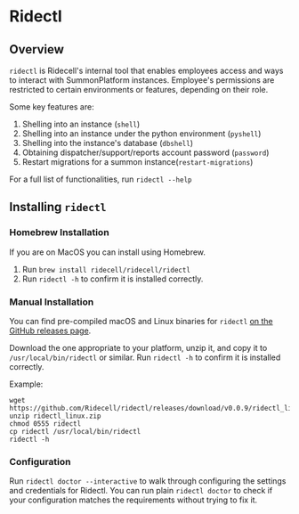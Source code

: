 # Ridectl

## Overview
`ridectl` is Ridecell's internal tool that enables employees access and ways to interact with SummonPlatform instances. Employee's permissions are restricted to certain environments or features, depending on their role.

Some key features are:
1. Shelling into an instance (`shell`)
2. Shelling into an instance under the python environment (`pyshell`)
3. Shelling into the instance's database (`dbshell`)
4. Obtaining dispatcher/support/reports account password (`password`)
5. Restart migrations for a summon instance(`restart-migrations`)

For a full list of functionalities, run `ridectl --help`

## Installing `ridectl`

### Homebrew Installation
If you are on MacOS you can install using Homebrew.

1. Run `brew install ridecell/ridecell/ridectl`
2. Run `ridectl -h` to confirm it is installed correctly.

### Manual Installation
You can find pre-compiled macOS and Linux binaries for `ridectl` [on the GitHub releases page](https://github.com/Ridecell/ridectl/releases/latest).

Download the one appropriate to your platform, unzip it, and copy it to `/usr/local/bin/ridectl` or similar. Run `ridectl -h` to confirm it is installed correctly.

Example:
```
wget https://github.com/Ridecell/ridectl/releases/download/v0.0.9/ridectl_linux.zip
unzip ridectl_linux.zip
chmod 0555 ridectl
cp ridectl /usr/local/bin/ridectl
ridectl -h
```

### Configuration

Run `ridectl doctor --interactive` to walk through configuring the settings and credentials for Ridectl. You can run plain `ridectl doctor` to check if your configuration matches the requirements without trying to fix it.
